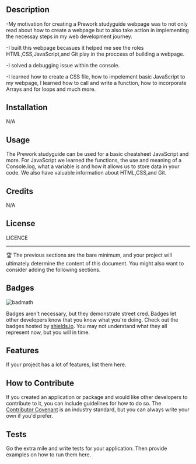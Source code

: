 # <Prework Study Guide Webpage>

## Description

-My motivation for creating a Prework studyguide webpage was to not only read about how to create a webpage but to also take action in implementing the necessay steps in my web development journey.

-I built this webpage becasues it helped me see the roles HTML,CSS,JavaScript,and Git play in the proccess of building a webpage.

-I solved a debugging issue within the console.

-I learned how to create a CSS file, how to impelement basic JavaScript to my webpage, I learned how to call and write a function, how to incorporate Arrays and for loops and much more.


## Installation

N/A

## Usage

The Prework studyguide can be used for a basic cheatsheet JavaScript and more. For JavaScript we learned the functions, the use and meaning of a Console.log, what a variable is and how it allows us to store data in your code. We also have valuable information about HTML,CSS,and Git.



## Credits

N/A

## License

LICENCE

---

🏆 The previous sections are the bare minimum, and your project will ultimately determine the content of this document. You might also want to consider adding the following sections.

## Badges

![badmath](https://img.shields.io/github/languages/top/nielsenjared/badmath)

Badges aren't necessary, but they demonstrate street cred. Badges let other developers know that you know what you're doing. Check out the badges hosted by [shields.io](https://shields.io/). You may not understand what they all represent now, but you will in time.

## Features

If your project has a lot of features, list them here.

## How to Contribute

If you created an application or package and would like other developers to contribute to it, you can include guidelines for how to do so. The [Contributor Covenant](https://www.contributor-covenant.org/) is an industry standard, but you can always write your own if you'd prefer.

## Tests

Go the extra mile and write tests for your application. Then provide examples on how to run them here.
